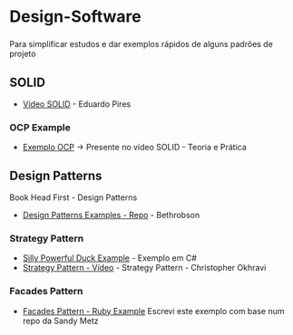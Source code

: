 # Design-Software

###
 Para simplificar estudos e dar exemplos rápidos de alguns padrões de projeto
 
## SOLID
 * [Vídeo SOLID](https://www.youtube.com/watch?v=Q2QdkiX6p_Y) - Eduardo Pires
 
### OCP Example
 * [Exemplo OCP](https://github.com/douglasep/Design-Software/blob/master/SOLID/Open%20Close/ExemploOCP.cs) -> Presente no vídeo SOLID - Teoria e Prática

## Design Patterns
Book Head First - Design Patterns
* [Design Patterns Examples - Repo](https://github.com/bethrobson/Head-First-Design-Patterns/tree/master/src/headfirst/designpatterns) - Bethrobson

### Strategy Pattern
* [Silly Powerful Duck Example](https://github.com/douglasep/Design-Software/blob/master/Design%20Pattern/Strategy/PatosEstrat%C3%A9gicos.cs) - Exemplo em C#
* [Strategy Pattern - Vídeo](https://www.youtube.com/watch?v=v9ejT8FO-7I&t=1290s) - Strategy Pattern - Christopher Okhravi

### Facades Pattern
* [Facades Pattern - Ruby Example](https://github.com/douglasep/Design-Software/blob/master/Design%20Pattern/Facades/exemplo_facade.rb) Escrevi este exemplo com base num repo da Sandy Metz

